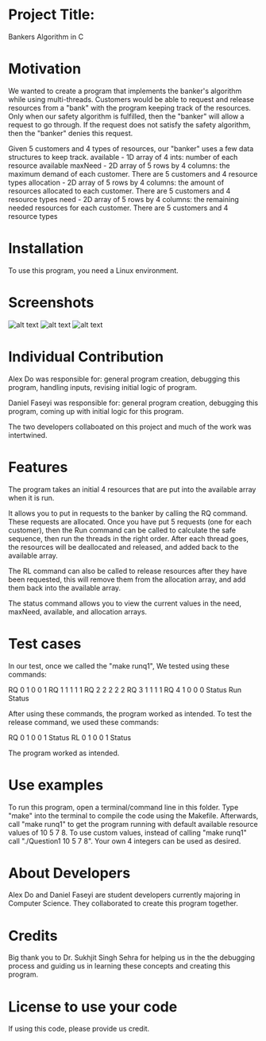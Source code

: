 # Project Title: 
Bankers Algorithm in C

# Motivation
We wanted to create a program that implements the banker's algorithm while using multi-threads.
Customers would be able to request and release resources from a "bank" with the program keeping track of the resources. Only when our safety algorithm is fulfilled, then the "banker" will allow a request to go through. If the request does not satisfy the safety algorithm, then the "banker" denies this request.

Given 5 customers and 4 types of resources, our "banker" uses a few data structures to keep track.
available - 1D array of 4 ints: number of each resource available
maxNeed - 2D array of 5 rows by 4 columns: the maximum demand of each customer. There are 5 customers and 4 resource types
allocation - 2D array of 5 rows by 4 columns: the amount of resources allocated to each customer. There are 5 customers and 4 resource types
need - 2D array of 5 rows by 4 columns: the remaining needed resources for each customer. There are 5 customers and 4 resource types

# Installation
To use this program, you need a Linux environment.

# Screenshots
![alt text](https://i.imgur.com/bSvIb19.png)
![alt text](https://i.imgur.com/dnSDKRd.png)
![alt text](https://i.imgur.com/qWTed6g.png)

# Individual Contribution
Alex Do was responsible for: general program creation, debugging this program, handling inputs, revising initial logic of program.

Daniel Faseyi was responsible for: general program creation, debugging this program, coming up with initial logic for this program.

The two developers collaboated on this project and much of the work was intertwined.

# Features
The program takes an initial 4 resources that are put into the available array when it is run.

It allows you to put in requests to the banker by calling the RQ command. These requests are allocated. Once you have put 5 requests (one for each customer), then the Run command can be called to calculate the safe sequence, then run the threads in the right order. After each thread goes, the resources will be deallocated and released, and added back to the available array.

The RL command can also be called to release resources after they have been requested, this will remove them from the allocation array, and add them back into the available array.

The status command allows you to view the current values in the need, maxNeed, available, and allocation arrays.

# Test cases
In our test, once we called the "make runq1",
We tested using these commands:

RQ 0 1 0 0 1
RQ 1 1 1 1 1
RQ 2 2 2 2 2
RQ 3 1 1 1 1
RQ 4 1 0 0 0
Status
Run
Status

After using these commands, the program worked as intended.
To test the release command, we used these commands:

RQ 0 1 0 0 1
Status
RL 0 1 0 0 1
Status

The program worked as intended.

# Use examples
To run this program, open a terminal/command line in this folder. Type "make" into the terminal to compile the code using the Makefile. 
Afterwards, call "make runq1" to get the program running with default available resource values of 10 5 7 8. To use custom values, instead of calling "make runq1" call "./Question1 10 5 7 8". Your own 4 integers can be used as desired.

# About Developers
Alex Do and Daniel Faseyi are student developers currently majoring in Computer Science. They collaborated to create this program together.

# Credits
Big thank you to Dr. Sukhjit Singh Sehra for helping us in the the debugging process and guiding us in learning these concepts and creating this program.

# License to use your code
If using this code, please provide us credit.

